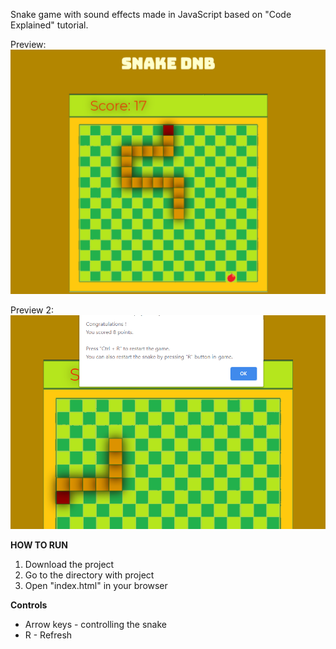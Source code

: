 Snake game with sound effects made in JavaScript based on "Code Explained" tutorial.

Preview: 
![alt text](https://raw.githubusercontent.com/azagorowski/snake-dnb-the-game/master/screenshots/ss1.PNG "Preview")

Preview 2: 
![alt text](https://raw.githubusercontent.com/azagorowski/snake-dnb-the-game/master/screenshots/ss2.PNG "Preview 2")

**HOW TO RUN**

1) Download the project
2) Go to the directory with project
3) Open "index.html" in your browser

**Controls**

- Arrow keys - controlling the snake
- R - Refresh
